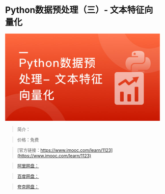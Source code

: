 # Python数据预处理（三）- 文本特征向量化

![img](../../assets/5fe4430a0001ada605400304.jpg)

> 简介：

> 价格：免费

> [官方链接：https://www.imooc.com/learn/1123](https://www.imooc.com/learn/1123)

> [阿里网盘：]()

> [百度网盘：]()

> [夸克网盘：]()
